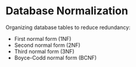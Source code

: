 # Database Normalization

Organizing database tables to reduce redundancy:
- First normal form (1NF)
- Second normal form (2NF)
- Third normal form (3NF)
- Boyce-Codd normal form (BCNF)